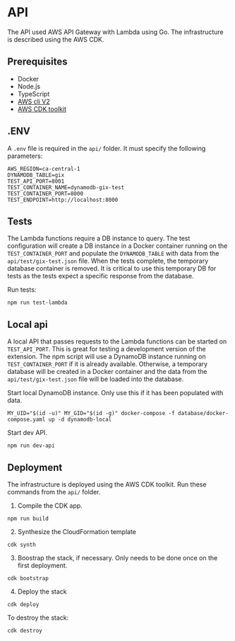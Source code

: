 # API

The API used AWS API Gateway with Lambda using Go. The infrastructure is described using the AWS CDK.

## Prerequisites

* Docker
* Node.js
* TypeScript
* [AWS cli V2](https://aws.amazon.com/cli/)
* [AWS CDK toolkit](https://docs.aws.amazon.com/cdk/v2/guide/getting_started.html)

## .ENV

A `.env` file is required in the `api/` folder. It must specify the following parameters:
```
AWS_REGION=ca-central-1
DYNAMODB_TABLE=gix
TEST_API_PORT=8001
TEST_CONTAINER_NAME=dynamodb-gix-test
TEST_CONTAINER_PORT=8000
TEST_ENDPOINT=http://localhost:8000
```

## Tests

The Lambda functions require a DB instance to query. The test configuration will create a DB instance in a Docker container running on the `TEST_CONTAINER_PORT` and populate the `DYNAMODB_TABLE` with data from the `api/test/gix-test.json` file. When the tests complete, the temporary database container is removed. It is critical to use this temporary DB for tests as the tests expect a specific response from the database.

Run tests:
```
npm run test-lambda
```

## Local api

A local API that passes requests to the Lambda functions can be started on `TEST_API_PORT`. This is great for testing a development version of the extension. The npm script will use a DynamoDB instance running on `TEST_CONTAINER_PORT` if it is already available. Otherwise, a temporary database will be created in a Docker container and the data from the `api/test/gix-test.json` file will be loaded into the database.

Start local DynamoDB instance. Only use this if it has been populated with data.
```
MY_UID="$(id -u)" MY_GID="$(id -g)" docker-compose -f database/docker-compose.yaml up -d dynamodb-local
```

Start dev API.
```
npm run dev-api
```

## Deployment

The infrastructure is deployed using the AWS CDK toolkit. Run these commands from the `api/` folder.

1. Compile the CDK app.
```
npm run build
```

2. Synthesize the CloudFormation template
```
cdk synth
```

3. Boostrap the stack, if necessary. Only needs to be done once on the first deployment.
```
cdk bootstrap
```

4. Deploy the stack
```
cdk deploy
```

To destroy the stack:
```
cdk destroy
```